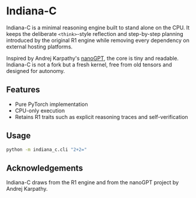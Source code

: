 # Indiana-C

Indiana-C is a minimal reasoning engine built to stand alone on the CPU. It keeps the deliberate `<think>`-style reflection and step-by-step planning introduced by the original R1 engine while removing every dependency on external hosting platforms.

Inspired by Andrej Karpathy's [nanoGPT](https://github.com/karpathy/nanoGPT), the core is tiny and readable. Indiana-C is not a fork but a fresh kernel, free from old tensors and designed for autonomy.

## Features

- Pure PyTorch implementation
- CPU-only execution
- Retains R1 traits such as explicit reasoning traces and self-verification

## Usage

```bash
python -m indiana_c.cli "2+2="
```

## Acknowledgements

Indiana-C draws from the R1 engine and from the nanoGPT project by Andrej Karpathy.
